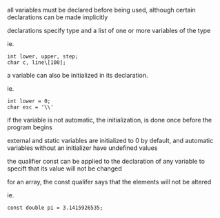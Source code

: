 all variables must be declared before being used, although certain declarations can be made implicitly

declarations specify type and a list of one or more variables of the type

ie.

```
int lower, upper, step;
char c, line\[100];
```

a variable can also be initialized in its declaration.

ie.

```
int lower = 0;
char esc = '\\'
```

if the variable is not automatic, the initialization, is done once before the program begins

external and static variables are initialized to 0 by default, and automatic variables without an initializer have undefined values

the qualifier const can be applied to the declaration of any variable to specift that its value will not be changed

for an array, the const qualifer says that the elements will not be altered

ie.

```
const double pi = 3.1415926535;
```